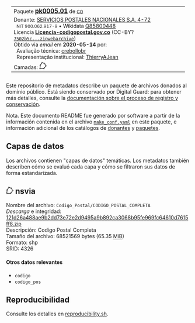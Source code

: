 <aside>
<table align="right" style="padding: 1em">
<tr><td>Paquete <a target="_git" title="Enlace canónico a git para este paquete." href="http://git.digital-guard.org/preserv-CO/blob/main/data/_pk0005.01"><big><b>pk0005.01</b></big></a> de <small><a target="_osmcodes" title="Jurisdicción" href="https://osm.codes/CO">CO</a></small>
</td></tr>
<tr><td>
Donante: <a rel="external" target="_doador" href="http://visor.codigopostal.gov.co/472/visor/">SERVICIOS POSTALES NACIONALES S.A. 4-72</a>
<br/>&nbsp; <small>NIT 900.062.917-9</small> • Wikidata <a rel="external" target="_doador" title="Enlace del descriptor Wikidata del donante" href="https://www.wikidata.org/wiki/Q85800448">Q85800448</a></small><br/>
Licencia <a rel="external" target="_doador" href="http://visor.codigopostal.gov.co/472/visor/Clausula_Licencia_Abierta.pdf"><b>Licencia-codigopostal.gov.co</b></a> (CC-BY? <a title="SHA256 7502b5c3cd701ac21c126c8d6e133bcf2d082e7d08e37acf7d1977e636e0488c.zip" href="http://dl.digital-guard.org/7502b5c3cd701ac21c126c8d6e133bcf2d082e7d08e37acf7d1977e636e0488c.zip"><code>7502b5c...zip</code></a><a title="SHA256 https://web.archive.org/web/20210907144722/http://visor.codigopostal.gov.co/472/visor/Clausula_Licencia_Abierta.pdf" href="https://web.archive.org/web/20210907144722/http://visor.codigopostal.gov.co/472/visor/Clausula_Licencia_Abierta.pdf"><code>webarchive</code></a>)<br/>
Obtido via <i>email</i> em <b>2020-05-14</b> por:
<br/>&nbsp; Avaliação técnica: <a rel="external" target="_gitPerson" title="Usuario de Git" href="https://github.com/crebollobr">crebollobr</a>
<br/>&nbsp; Representação institucional: <a rel="external" target="_gitPerson" title="Usuario de" href="https://github.com/ThierryAJean">ThierryAJean</a><br/>
</td></tr>
<tr><td>Camadas: <a title="nsvia" href="#-nsvia"><img src="https://raw.githubusercontent.com/digital-guard/preserv/main/docs/assets/layerIcon-nsvia.png" alt="nsvia" width="20"/></a> </td></tr>

</table>
</aside>

<section>

Este repositorio de metadatos describe un paquete de archivos donados al dominio público. Está siendo conservado por Digital Guard: para obtener más detalles, consulte la [documentación sobre el proceso de registro y conservación](https://wiki.addressforall.org/doc/Documentação_Digital-guard).

Nota. Este documento README fue generado por software a partir de la información contenida en el archivo [`make_conf.yaml`](http://git.digital-guard.org/preserv-CO/blob/main/data/_pk0005.01/make_conf.yaml) en este paquete, e información adicional de los catálogos de [donantes](https://git.digital-guard.org/preserv-BR/blob/main/data/donor.csv) y [paquetes](https://git.digital-guard.org/preserv-BR/blob/main/data/donatedPack.csv).

# Capas de datos

Los archivos contienen "capas de datos" temáticas. Los metadatos también describen cómo se evaluó cada capa y cómo se filtraron sus datos de forma estandarizada.

## <img src="https://raw.githubusercontent.com/digital-guard/preserv/main/docs/assets/layerIcon-nsvia.png" alt="nsvia" width="20"/> nsvia

Nombre del archivo: `Codigo_Postal/CODIGO_POSTAL_COMPLETA`<br/>*Descarga* e integridad: [121d26a488ae9b2dd73e72e2d9495a9b892ca3068b95fe969fc64610d7615ff8.zip](http://dl.digital-guard.org/121d26a488ae9b2dd73e72e2d9495a9b892ca3068b95fe969fc64610d7615ff8.zip)<br/>Descripción: Codigo Postal Completa<br/>Tamaño del archivo: 68521569 bytes (65.35 <abbr title="mebibyte">MiB</abbr>)<br/>Formato: shp<br/>SRID: 4326

#### Otros datos relevantes
* `codigo`
* `codigo_pos`

</section>
<section>

# Reproducibilidad

Consulte los detalles en [reproducibility.sh](http://git.digital-guard.org/preserv-CO/blob/main/data/_pk0005.01/reproducibility.sh).

</section>

